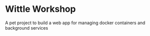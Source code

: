 # Wittle Workshop

A pet project to build a web app for managing docker containers and background services